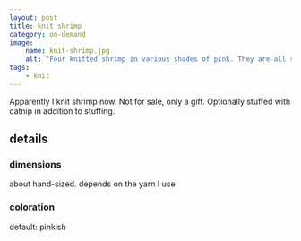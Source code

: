 ```yaml
---
layout: post
title: knit shrimp
category: on-demand
image: 
    name: knit-shrimp.jpg
    alt: "Four knitted shrimp in various shades of pink. They are all somewhere around hand-sized, and have little yarn antennae and leggies."
tags:
    - knit
---
```


Apparently I knit shrimp now. Not for sale, only a gift. Optionally stuffed with catnip in addition to stuffing.

## details

### dimensions

about hand-sized. depends on the yarn I use

### coloration

default: pinkish
